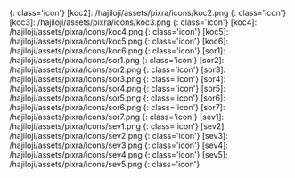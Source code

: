 [koc1]: /hajiloji/assets/pixra/icons/koc1.png
{: class='icon'}
[koc2]: /hajiloji/assets/pixra/icons/koc2.png
{: class='icon'}
[koc3]: /hajiloji/assets/pixra/icons/koc3.png
{: class='icon'}
[koc4]: /hajiloji/assets/pixra/icons/koc4.png
{: class='icon'}
[koc5]: /hajiloji/assets/pixra/icons/koc5.png
{: class='icon'}
[koc6]: /hajiloji/assets/pixra/icons/koc6.png
{: class='icon'}
[sor1]: /hajiloji/assets/pixra/icons/sor1.png
{: class='icon'}
[sor2]: /hajiloji/assets/pixra/icons/sor2.png
{: class='icon'}
[sor3]: /hajiloji/assets/pixra/icons/sor3.png
{: class='icon'}
[sor4]: /hajiloji/assets/pixra/icons/sor4.png
{: class='icon'}
[sor5]: /hajiloji/assets/pixra/icons/sor5.png
{: class='icon'}
[sor6]: /hajiloji/assets/pixra/icons/sor6.png
{: class='icon'}
[sor7]: /hajiloji/assets/pixra/icons/sor7.png
{: class='icon'}
[sev1]: /hajiloji/assets/pixra/icons/sev1.png
{: class='icon'}
[sev2]: /hajiloji/assets/pixra/icons/sev2.png
{: class='icon'}
[sev3]: /hajiloji/assets/pixra/icons/sev3.png
{: class='icon'}
[sev4]: /hajiloji/assets/pixra/icons/sev4.png
{: class='icon'}
[sev5]: /hajiloji/assets/pixra/icons/sev5.png
{: class='icon'}
